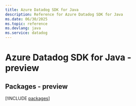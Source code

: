 ```yaml
---
title: Azure Datadog SDK for Java
description: Reference for Azure Datadog SDK for Java
ms.date: 06/30/2025
ms.topic: reference
ms.devlang: java
ms.service: datadog
---
```

# Azure Datadog SDK for Java - preview
## Packages - preview
[!INCLUDE [packages](datadog-index.md)]
